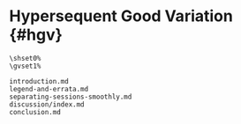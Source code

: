 # Hypersequent Good Variation {#hgv}

```{=latex}
\shset0%
\gvset1%
```

```include
introduction.md
legend-and-errata.md
separating-sessions-smoothly.md
discussion/index.md
conclusion.md
```
